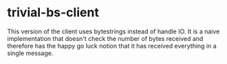 # trivial-bs-client

This version of the client uses bytestrings instead of handle IO.
It is a naive implementation that doesn't check the number of bytes received and therefore has the happy go luck notion that it has received everything in a single message.
